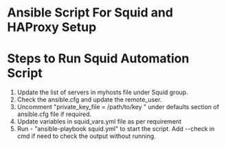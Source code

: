 # Ansible Script For Squid and HAProxy Setup

<h1>Steps to Run Squid Automation Script</h1>
<ol>
    <li> Update the list of servers in myhosts file under Squid group.</li>
    <li> Check the ansible.cfg and update the remote_user.</li>
    <li> Uncomment "private_key_file = /path/to/key " under defaults section of ansible.cfg file if required.</li>
    <li> Update variables in squid_vars.yml file as per requirement</li>
    <li> Run - "ansible-playbook squid.yml" to start the script. Add --check in cmd if need to check the output without running. </li>
</ol>